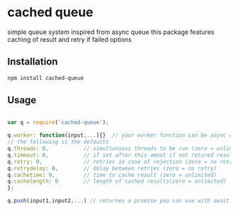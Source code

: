 # cached queue

simple queue system inspired from async queue
this package features caching of result and retry if failed options

## Installation

```bash
npm install cached-queue
```

## Usage

```javaScript

var q = require('cached-queue');

q.worker: function(input,...){}  // your worker function can be async or return promise
// the following is the defaults
q.threads: 0,           // simultanious threads to be run (zero = unlimited)
q.timeout: 0,           // if set after this amout if not retured result will reject (zero = unlimited)
q.retry: 0,             // retries in case of rejection (zero = no retry)
q.retrydelay: 0,        // delay between retries (zero = no retry)
q.cachetime: 0,         // time to cache result (zero = unlimited)
q.cachelength: 0        // length of cached results(zero = unlimited)
};

q.push(input1,input2,...) // returnes a promise you can use with await or then

```
